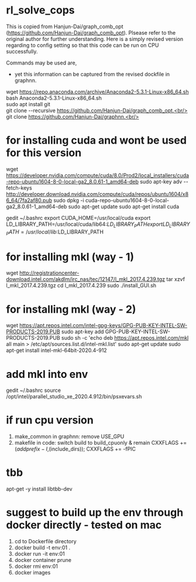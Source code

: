 # rl_solve_cops
This is copied from Hanjun-Dai/graph_comb_opt (https://github.com/Hanjun-Dai/graph_comb_opt).
Plsease refer to the original author for further understanding. 
Here is a simply revised version regarding to config setting so that this code can be run on CPU successfully.

Commands may be used are,
- yet this information can be captured from the revised dockfile in graphnn.

wget https://repo.anaconda.com/archive/Anaconda2-5.3.1-Linux-x86_64.sh<br/>
bash Anaconda2-5.3.1-Linux-x86_64.sh<br/>
sudo apt install git<br/>
git clone --recursive https://github.com/Hanjun-Dai/graph_comb_opt.<br/>
git clone https://github.com/Hanjun-Dai/graphnn.<br/>

# for installing cuda and wont be used for this version
wget https://developer.nvidia.com/compute/cuda/8.0/Prod2/local_installers/cuda-repo-ubuntu1604-8-0-local-ga2_8.0.61-1_amd64-deb
sudo apt-key adv --fetch-keys http://developer.download.nvidia.com/compute/cuda/repos/ubuntu1604/x86_64/7fa2af80.pub
sudo dpkg -i cuda-repo-ubuntu1604-8-0-local-ga2_8.0.61-1_amd64-deb
sudo apt-get update
sudo apt-get install cuda

gedit ~/.bashrc
export CUDA_HOME=/usr/local/cuda
export LD_LIBRARY_PATH=/usr/local/cuda/lib64:$LD_LIBRARY_PATH
export LD_LIBRARY_PATH=/usr/local/lib:$LD_LIBRARY_PATH

# for installing mkl (way - 1)
wget http://registrationcenter-download.intel.com/akdlm/irc_nas/tec/12147/l_mkl_2017.4.239.tgz
tar xzvf l_mkl_2017.4.239.tgz
cd l_mkl_2017.4.239
sudo ./install_GUI.sh

# for installing mkl (way - 2)
wget https://apt.repos.intel.com/intel-gpg-keys/GPG-PUB-KEY-INTEL-SW-PRODUCTS-2019.PUB
sudo apt-key add GPG-PUB-KEY-INTEL-SW-PRODUCTS-2019.PUB
sudo sh -c 'echo deb https://apt.repos.intel.com/mkl all main > /etc/apt/sources.list.d/intel-mkl.list'
sudo apt-get update
sudo apt-get install intel-mkl-64bit-2020.4-912

# add mkl into env
gedit ~/.bashrc
source /opt/intel/parallel_studio_xe_2020.4.912/bin/psxevars.sh


# if run cpu version
1. make_common in graphnn: remove USE_GPU
2. makefile in code: switch build to build_cpuonly & remain CXXFLAGS += $(addprefix -I,$(include_dirs)); CXXFLAGS += -fPIC

# tbb 
apt-get -y install libtbb-dev

# suggest to build up the env through docker directly - tested on mac
1. cd to Dockerfile directory
2. docker build -t env:01 .
3. docker run -it env:01
4. docker container prune
5. docker rmi env:01
6. docker images

